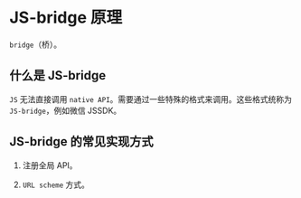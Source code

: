 # JS-bridge 原理

`bridge`（桥）。

## 什么是 JS-bridge

`JS` 无法直接调用 `native API`。需要通过一些特殊的格式来调用。这些格式统称为 `JS-bridge`，例如微信 JSSDK。

## JS-bridge 的常见实现方式

1. 注册全局 API。

2. `URL scheme` 方式。